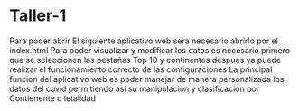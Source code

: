 # Taller-1
Para poder abrir El siguiente aplicativo web sera necesario abrirlo por el index.html
Para poder visualizar y modificar los datos es necesario primero que se seleccionen las pestañas Top 10 y continentes despues ya puede realizar el funcionamiento correcto de las configuraciones
La principal funcion del aplicativo web es poder manejar de manera personalizada los datos del covid permitiendo asi su manipulacion y clasificacion por Contienente o letalidad
